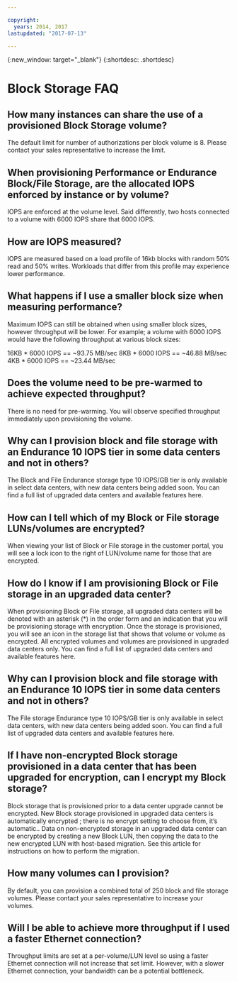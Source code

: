 ```yaml
---

copyright:
  years: 2014, 2017
lastupdated: "2017-07-13"

---
```

{:new_window: target="_blank"}
{:shortdesc: .shortdesc}

# Block Storage FAQ

## How many instances can share the use of a provisioned Block Storage volume?
The default limit for number of authorizations per block volume is 8. Please contact your sales representative to increase the limit.

## When provisioning Performance or Endurance Block/File Storage, are the allocated IOPS enforced by instance or by volume?
IOPS are enforced at the volume level. Said differently, two hosts connected to a volume with 6000 IOPS share that 6000 IOPS.

## How are IOPS measured?
IOPS are measured based on a load profile of 16kb blocks with random 50% read and 50% writes. Workloads that differ from this profile may experience lower performance.

## What happens if I use a smaller block size when measuring performance?
Maximum IOPS can still be obtained when using smaller block sizes, however throughput will be lower. For example; a volume with 6000 IOPS would have the following throughput at various block sizes:

16KB * 6000 IOPS == ~93.75 MB/sec
8KB * 6000 IOPS == ~46.88 MB/sec
4KB * 6000 IOPS == ~23.44 MB/sec

## Does the volume need to be pre-warmed to achieve expected throughput?
There is no need for pre-warming. You will observe specified throughput immediately upon provisioning the volume.

## Why can I provision block and file storage with an Endurance 10 IOPS tier in some data centers and not in others?
The Block and File Endurance storage type 10 IOPS/GB tier is only available in select data centers, with new data centers being added soon.  You can find a full list of upgraded data centers and available features here.

## How can I tell which of my Block or File storage LUNs/volumes are encrypted?
When viewing your list of Block or File storage in the customer portal, you will see a lock icon to the right of LUN/volume name for those that are encrypted.

## How do I know if I am provisioning Block or File storage in an upgraded data center?
When provisioning Block or File storage, all upgraded data centers will be denoted with an asterisk (*) in the order form and an indication that you will be provisioning storage with encryption. Once the storage is provisioned, you will see an icon in the storage list that shows that volume or volume as encrypted. All encrypted volumes and volumes are provisioned in upgraded data centers only. You can find a full list of upgraded data centers and available features here.

## Why can I provision block and file storage with an Endurance 10 IOPS tier in some data centers and not in others?
The File storage Endurance type 10 IOPS/GB tier is only available in select data centers, with new data centers being added soon.  You can find a full list of upgraded data centers and available features here.

## If I have non-encrypted Block storage provisioned in a data center that has been upgraded for encryption, can I encrypt my Block storage?
Block storage that is provisioned prior to a data center upgrade cannot be encrypted. New Block storage provisioned in upgraded data centers is automatically encrypted ; there is no encrypt setting to choose from, it’s automatic.. Data on non-encrypted storage in an upgraded data center can be encrypted by creating a new Block LUN, then copying the data to the new encrypted LUN with host-based migration. See this article for instructions on how to perform the migration.

## How many volumes can I provision?
By default, you can provision a combined total of 250 block and file storage volumes.  Please contact your sales representative to increase your volumes.

## Will I be able to achieve more throughput if I used a faster Ethernet connection?
Throughput limits are set at a per-volume/LUN level so using a faster Ethernet connection will not increase that set limit. However, with a slower Ethernet connection, your bandwidth can be a potential bottleneck.
